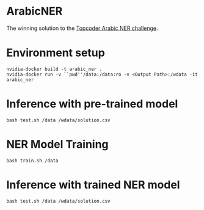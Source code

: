 # ArabicNER

The winning solution to the [Topcoder Arabic NER challenge](https://www.topcoder.com/challenges/30087004).

# Environment setup

```
nvidia-docker build -t arabic_ner .
nvidia-docker run -v ``pwd''/data:/data:ro -v <Output Path>:/wdata -it arabic_ner
```

# Inference with pre-trained model

```
bash test.sh /data /wdata/solution.csv
```

# NER Model Training

```
bash train.sh /data
```

# Inference with trained NER model

```
bash test.sh /data /wdata/solution.csv
```
